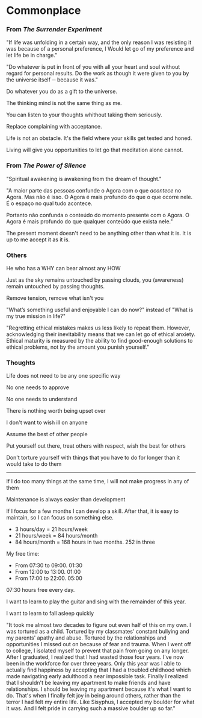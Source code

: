 # Commonplace

### From _The Surrender Experiment_

"If life was unfolding in a certain way, and the only reason I was resisting it was because of a personal preference, I Would let go of my preference and let life be in charge."

"Do whatever is put in front of you with all your heart and soul without regard for personal results. Do the work as though it were given to you by the universe itself ─ because it was."

Do whatever you do as a gift to the universe.

The thinking mind is not the same thing as me.

You can listen to your thoughts whithout taking them seriously.

Replace complaining with acceptance.

Life is not an obstacle. It's the field where your skills get tested and honed.

Living will give you opportunities to let go that meditation alone cannot.



### From _The Power of Silence_

"Spiritual awakening is awakening from the dream of thought."

"A maior parte das pessoas confunde o Agora com o que _acontece_ no Agora. Mas não é isso. O Agora é mais profundo do que o que ocorre nele. É o espaço no qual tudo acontece.

Portanto não confunda o conteúdo do momento presente com o Agora. O Agora é mais profundo do que qualquer conteúdo que exista nele."

The present moment doesn't need to be anything other than what it is. It is up to me accept it as it is.



### Others

He who has a WHY can bear almost any HOW

Just as the sky remains untouched by passing clouds, you (awareness) remain untouched by passing thoughts.

Remove tension, remove what isn't you

"What’s something useful and enjoyable I can do now?" instead of "What is my true mission in life?"

"Regretting ethical mistakes makes us less likely to repeat them. However, acknowledging their inevitability means that we can let go of ethical anxiety. Ethical maturity is measured by the ability to find good-enough solutions to ethical problems, not by the amount you punish yourself."

### Thoughts

Life does not need to be any one specific way

No one needs to approve

No one needs to understand

There is nothing worth being upset over

I don't want to wish ill on anyone




Assume the best of other people

Put yourself out there, treat others with respect, wish the best for others


Don't torture yourself with things that you have to do for longer than it would take to do them

---

If I do too many things at the same time, I will not make progress in any of them

Maintenance is always easier than development

If I focus for a few months I can develop a skill. After that, it is easy to maintain, so I can focus on something else.

* 3 hours/day = 21 hours/week
* 21 hours/week = 84 hours/month
* 84 hours/month = 168 hours in two months. 252 in three

My free time:
* From 07:30 to 09:00. 01:30
* From 12:00 to 13:00. 01:00
* From 17:00 to 22:00. 05:00

07:30 hours free every day.

I want to learn to play the guitar and sing with the remainder of this year.

I want to learn to fall asleep quickly












"It took me almost two decades to figure out even half of this on my own. I was tortured as a child. Tortured by my classmates' constant bullying and my parents' apathy and abuse. Tortured by the relationships and opportunities I missed out on because of fear and trauma. When I went off to college, I isolated myself to prevent that pain from going on any longer. After I graduated, I realized that I had wasted those four years. I've now been in the workforce for over three years. Only this year was I able to actually find happiness by accepting that I had a troubled childhood which made navigating early adulthood a near impossible task. Finally I realized that I shouldn't be leaving my apartment to make friends and have relationships. I should be leaving my apartment because it's what I want to do. That's when I finally felt joy in being around others, rather than the terror I had felt my entire life. Like Sisyphus, I accepted my boulder for what it was. And I felt pride in carrying such a massive boulder up so far."